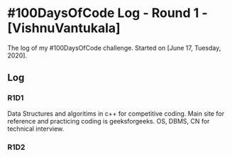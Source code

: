 # #100DaysOfCode Log - Round 1 - [VishnuVantukala]

The log of my #100DaysOfCode challenge. Started on [June 17, Tuesday, 2020].

## Log

### R1D1 
Data Structures and algoritims in c++ for competitive coding. Main site for reference and practicing coding is geeksforgeeks.
OS, DBMS, CN for technical interview.

### R1D2
